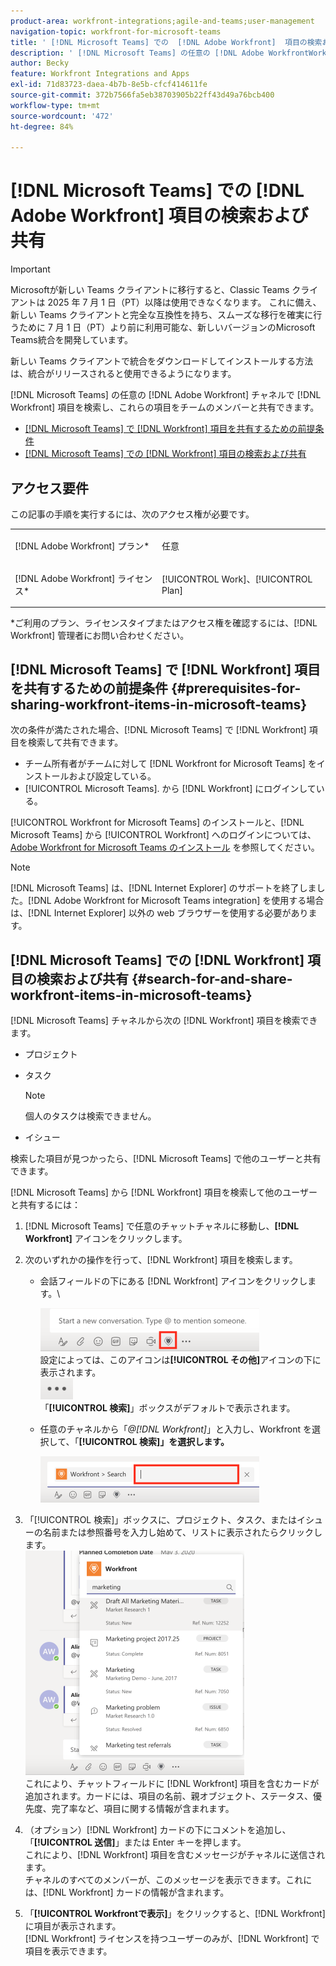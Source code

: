 ```yaml
---
product-area: workfront-integrations;agile-and-teams;user-management
navigation-topic: workfront-for-microsoft-teams
title: ' [!DNL Microsoft Teams] での  [!DNL Adobe Workfront]  項目の検索および共有'
description: ' [!DNL Microsoft Teams] の任意の [!DNL Adobe WorkfrontWorkfront] チャネルで [!DNL Workfront] 項目を検索し、これらの項目をチームのメンバーと共有できます。'
author: Becky
feature: Workfront Integrations and Apps
exl-id: 71d83723-daea-4b7b-8e5b-cfcf414611fe
source-git-commit: 372b7566fa5eb38703905b22ff43d49a76bcb400
workflow-type: tm+mt
source-wordcount: '472'
ht-degree: 84%

---
```


# [!DNL Microsoft Teams] での [!DNL Adobe Workfront] 項目の検索および共有

>[!IMPORTANT]
>
>Microsoftが新しい Teams クライアントに移行すると、Classic Teams クライアントは 2025 年 7 月 1 日（PT）以降は使用できなくなります。 これに備え、新しい Teams クライアントと完全な互換性を持ち、スムーズな移行を確実に行うために 7 月 1 日（PT）より前に利用可能な、新しいバージョンのMicrosoft Teams統合を開発しています。
>
>新しい Teams クライアントで統合をダウンロードしてインストールする方法は、統合がリリースされると使用できるようになります。

[!DNL Microsoft Teams] の任意の [!DNL Adobe Workfront] チャネルで [!DNL Workfront] 項目を検索し、これらの項目をチームのメンバーと共有できます。

* [ [!DNL Microsoft Teams] で  [!DNL Workfront]  項目を共有するための前提条件](#prerequisites-for-sharing-workfront-items-in-microsoft-teams-prerequisites-for-sharing-workfront-items-in-microsoft-teams)
* [ [!DNL Microsoft Teams] での  [!DNL Workfront]  項目の検索および共有](#search-for-and-share-adobe-workfront-items-in-microsoft-teams)

## アクセス要件

この記事の手順を実行するには、次のアクセス権が必要です。

<table style="table-layout:auto"> 
 <col> 
 <col> 
 <tbody> 
  <tr> 
   <td role="rowheader">[!DNL Adobe Workfront] プラン*</td> 
   <td> <p>任意</p> </td> 
  </tr> 
  <tr> 
   <td role="rowheader">[!DNL Adobe Workfront] ライセンス*</td> 
   <td> <p>[!UICONTROL Work]、[!UICONTROL Plan]</p> </td> 
  </tr> 
 </tbody> 
</table>

&#42;ご利用のプラン、ライセンスタイプまたはアクセス権を確認するには、[!DNL Workfront] 管理者にお問い合わせください。

## [!DNL Microsoft Teams] で [!DNL Workfront] 項目を共有するための前提条件 {#prerequisites-for-sharing-workfront-items-in-microsoft-teams}

次の条件が満たされた場合、[!DNL Microsoft Teams] で [!DNL Workfront] 項目を検索して共有できます。

* チーム所有者がチームに対して [!DNL Workfront for Microsoft Teams] をインストールおよび設定している。
* [!UICONTROL Microsoft Teams]. から [!DNL Workfront] にログインしている。

[!UICONTROL Workfront for Microsoft Teams] のインストールと、[!DNL Microsoft Teams] から [!UICONTROL Workfront] へのログインについては、[Adobe Workfront for Microsoft Teams のインストール](../../workfront-integrations-and-apps/using-workfront-with-microsoft-teams/install-workfront-ms-teams.md) を参照してください。

>[!NOTE]
>
>[!DNL Microsoft Teams] は、[!DNL Internet Explorer] のサポートを終了しました。[!DNL Adobe Workfront for Microsoft Teams integration] を使用する場合は、[!DNL Internet Explorer] 以外の web ブラウザーを使用する必要があります。


## [!DNL Microsoft Teams] での [!DNL Workfront] 項目の検索および共有 {#search-for-and-share-workfront-items-in-microsoft-teams}

[!DNL Microsoft Teams] チャネルから次の [!DNL Workfront] 項目を検索できます。

* プロジェクト
* タスク

  >[!NOTE]
  >
  >個人のタスクは検索できません。

* イシュー

検索した項目が見つかったら、[!DNL Microsoft Teams] で他のユーザーと共有できます。

[!DNL Microsoft Teams] から [!DNL Workfront] 項目を検索して他のユーザーと共有するには：

1. [!DNL Microsoft Teams] で任意のチャットチャネルに移動し、**[!DNL Workfront]** アイコンをクリックします。
1. 次のいずれかの操作を行って、[!DNL Workfront] 項目を検索します。

   * 会話フィールドの下にある [!DNL Workfront] アイコンをクリックします。\

     ![ms_teams_workfront_pinned_icon_highlight.png](assets/ms-teams-workfront-pinned-icon-highlight-350x69.png)\
      設定によっては、このアイコンは&#x200B;**[!UICONTROL その他]**&#x200B;アイコンの下に表示されます。\
      ![more_icon.png](assets/more-icon-52x34.png)\
      「**[!UICONTROL 検索]**」ボックスがデフォルトで表示されます。

   * 任意のチャネルから「*@[!DNL Workfront]*」と入力し、Workfront を選択して、「**[!UICONTROL 検索]」を選択します。**

     ![ms_teams_search_from_command.png](assets/ms-teams-search-from-command-350x74.png)

1. 「[!UICONTROL 検索]」ボックスに、プロジェクト、タスク、またはイシューの名前または参照番号を入力し始めて、リストに表示されたらクリックします。\
   ![ms_teams_searching_for_items.png](assets/ms-teams-searching-for-items-350x359.png)\
   これにより、チャットフィールドに [!DNL Workfront] 項目を含むカードが追加されます。カードには、項目の名前、親オブジェクト、ステータス、優先度、完了率など、項目に関する情報が含まれます。

1. （オプション）[!DNL Workfront] カードの下にコメントを追加し、「**[!UICONTROL 送信]**」または Enter キーを押します。\
   これにより、[!DNL Workfront] 項目を含むメッセージがチャネルに送信されます。\
   チャネルのすべてのメンバーが、このメッセージを表示できます。これには、[!DNL Workfront] カードの情報が含まれます。

1. 「**[!UICONTROL Workfrontで表示]**」をクリックすると、[!DNL Workfront] に項目が表示されます。\
   [!DNL Workfront] ライセンスを持つユーザーのみが、[!DNL Workfront] で項目を表示できます。
